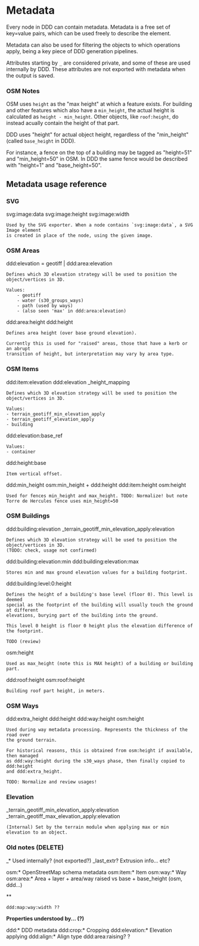 # Metadata

Every node in DDD can contain metadata. Metadata is a free set of key=value pairs, which
can be used freely to describe the element.

Metadata can also be used for filtering the objects to which operations apply, being a key
piece of DDD generation pipelines.

Attributes starting by `_` are considered private, and some of these are used internally by DDD.
These attributes are not exported with metadata when the output is saved.

### OSM Notes

OSM uses `height` as the "max height" at which a feature exists. For building and other features
which also have a `min_height`, the actual height is calculated as `height - min_height`.
Other objects, like `roof:height`, do instead acually contain the height of that part.

DDD uses "height" for actual object height, regardless of the "min_height" (called `base_height`
in DDD).

For instance, a fence on the top of a building may be tagged as "height=51" and "min_height=50"
in OSM. In DDD the same fence would be described with "height=1" and "base_height=50".


## Metadata usage reference


### SVG

svg:image:data
svg:image:height
svg:image:width

    Used by the SVG exporter. When a node contains `svg:image:data`, a SVG Image element
    is created in place of the node, using the given image.



### OSM Areas

ddd:elevation = geotiff |
ddd:area:elevation

    Defines which 3D elevation strategy will be used to position the object/vertices in 3D.

    Values:
        - geotiff
        - water (s30_groups_ways)
        - path (used by ways)
        - (also seen 'max' in ddd:area:elevation)

ddd:area:height
ddd:height

    Defines area height (over base ground elevation).

    Currently this is used for "raised" areas, those that have a kerb or an abrupt
    transition of height, but interpretation may vary by area type.


### OSM Items

ddd:item:elevation
ddd:elevation
_height_mapping

    Defines which 3D elevation strategy will be used to position the object/vertices in 3D.

    Values:
    - terrain_geotiff_min_elevation_apply
    - terrain_geotiff_elevation_apply
    - building

ddd:elevation:base_ref

    Values:
    - container


ddd:height:base

    Item vertical offset.

ddd:min_height
osm:min_height
+
ddd:height
ddd:item:height
osm:height

    Used for fences min_height and max_height. TODO: Normalize! but note Torre de Hercules fence uses min_height=50


### OSM Buildings

ddd:building:elevation
_terrain_geotiff_min_elevation_apply:elevation

    Defines which 3D elevation strategy will be used to position the object/vertices in 3D.
    (TODO: check, usage not confirmed)

ddd:building:elevation:min
ddd:building:elevation:max

    Stores min and max ground elevation values for a building footprint.


ddd:building:level:0:height

    Defines the height of a building's base level (floor 0). This level is deemed
    special as the footprint of the building will usually touch the ground at different
    elevations, burying part of the building into the ground.

    This level 0 height is floor 0 height plus the elevation difference of the footprint.

    TODO (review)

osm:height

    Used as max_height (note this is MAX height) of a building or building part.

ddd:roof:height
osm:roof:height

    Building roof part height, in meters.


### OSM Ways

ddd:extra_height
ddd:height
ddd:way:height
osm:height

    Used during way metadata processing. Represents the thickness of the road over
    the ground terrain.

    For historical reasons, this is obtained from osm:height if available, then managed
    as ddd:way:height during the s30_ways phase, then finally copied to ddd:height
    and ddd:extra_height.

    TODO: Normalize and review usages!


### Elevation

_terrain_geotiff_min_elevation_apply:elevation
_terrain_geotiff_max_elevation_apply:elevation

    (Internal) Set by the terrain module when applying max or min elevation to an object.








### Old notes (DELETE)



_*		Used internally? (not exported?)
    _last_extr?		Extrusion info... etc?



osm:*		OpenStreetMap schema metadata
    osm:item:*	Item
    osm:way:*	Way
    osm:area:*	Area
    + layer + area/way raised vs base + base_height (osm, ddd...)

**

    ddd:map:way:width ??

**Properties understood by... (?)**

ddd:*	DDD metadata
    ddd:crop:*			Cropping
    ddd:elevation:*		Elevation applying
    ddd:align:*			Align type
    ddd:area:raising?	?